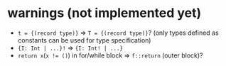 # warnings (not implemented yet)

* `t = {(record type)}` => `T = {(record type)}`? (only types defined as constants can be used for type specification)
* `{I: Int | ...}!` => `{I: Int! | ...}`
* `return x`(`x != ()`) in for/while block => `f::return` (outer block)?
